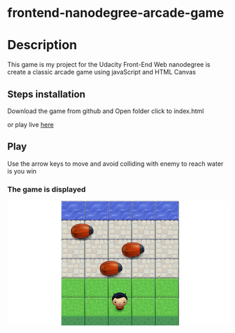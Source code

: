 frontend-nanodegree-arcade-game
===============================

# Description

This game is my project for the Udacity Front-End Web nanodegree 
is create a classic arcade game using javaScript and HTML Canvas

## Steps installation

Download the game from github and Open folder click to index.html 

or play live [here](https://famished-freeze.000webhostapp.com/Classic%20Arcade%20Game%20Clone/p6/index.html)

## Play

Use the arrow keys to move and avoid colliding with enemy to reach water is you win

### The game is displayed 

![alt tag](https://github.com/MutebNidaa/Classic-arcada-gama/blob/master/2017-10-03%20(6).png)
